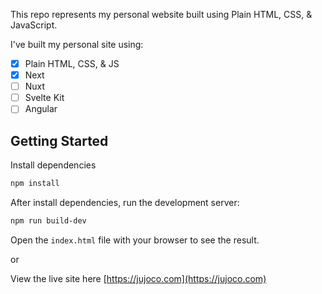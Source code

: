 This repo represents my personal website built using Plain HTML, CSS, & JavaScript.

I've built my personal site using:

- [x] Plain HTML, CSS, & JS
- [x] Next
- [ ] Nuxt
- [ ] Svelte Kit
- [ ] Angular

## Getting Started

Install dependencies

```bash
npm install
```

After install dependencies, run the development server:

```bash
npm run build-dev
```

Open the `index.html` file with your browser to see the result.

or

View the live site here [https://jujoco.com](https://jujoco.com)
